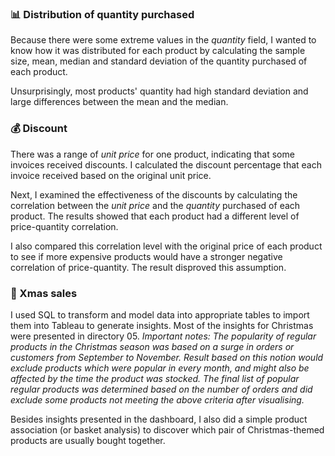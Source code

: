 ### :bar_chart: Distribution of quantity purchased
Because there were some extreme values in the *quantity* field, I wanted to know how it was distributed for each product by calculating the sample size, mean, median and standard deviation of the quantity purchased of each product. 

Unsurprisingly, most products' quantity had high standard deviation and large differences between the mean and the median.

### :moneybag: Discount
There was a range of *unit price* for one product, indicating that some invoices received discounts. I calculated the discount percentage that each invoice received based on the original unit price. 

Next, I examined the effectiveness of the discounts by calculating the correlation between the *unit price* and the *quantity* purchased of each product. 
The results showed that each product had a different level of price-quantity correlation. 

I also compared this correlation level with the original price of each product to see if more expensive products would have a stronger negative correlation of price-quantity. The result disproved this assumption.

### :christmas_tree: Xmas sales
I used SQL to transform and model data into appropriate tables to import them into Tableau to generate insights. Most of the insights for Christmas were presented in directory 05. 
*Important notes: The popularity of regular products in the Christmas season was based on a surge in orders or customers from September to November. 
Result based on this notion would exclude products which were popular in every month, and might also be affected by the time the product was stocked.
The final list of popular regular products was determined based on the number of orders and did exclude some products not meeting the above criteria after visualising.*

Besides insights presented in the dashboard, I also did a simple product association (or basket analysis) to discover which pair of Christmas-themed products are usually bought together.
